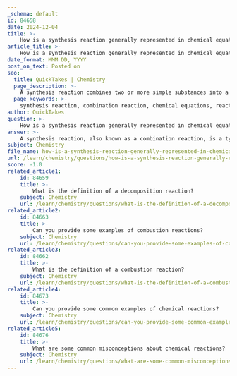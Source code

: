 ```yaml
---
_schema: default
id: 84658
date: 2024-12-04
title: >-
    How is a synthesis reaction generally represented in chemical equations?
article_title: >-
    How is a synthesis reaction generally represented in chemical equations?
date_format: MMM DD, YYYY
post_on_text: Posted on
seo:
  title: QuickTakes | Chemistry
  page_description: >-
    A synthesis reaction combines two or more simple substances into a complex product, represented by the equation A + B  AB, exemplified by the formation of water from hydrogen and oxygen.
  page_keywords: >-
    synthesis reaction, combination reaction, chemical equations, reactants, products, elements, compounds, exothermic, chemical reaction, formation of water, hydrogen, oxygen
author: QuickTakes
question: >-
    How is a synthesis reaction generally represented in chemical equations?
answer: >-
    A synthesis reaction, also known as a combination reaction, is a type of chemical reaction in which two or more simple substances combine to form a more complex product. The general representation of a synthesis reaction in chemical equations can be expressed as:\n\n$$\nA + B \rightarrow AB\n$$\n\nIn this equation, the letters A and B represent the reactants that initiate the reaction, while AB represents the product that is synthesized. It is important to note that the reactants can be either elements or compounds, and the product is always a compound.\n\nFor example, a common synthesis reaction is the formation of water from hydrogen and oxygen:\n\n$$\n2H_2 + O_2 \rightarrow 2H_2O\n$$\n\nIn this case, two molecules of hydrogen gas (H₂) react with one molecule of oxygen gas (O₂) to produce two molecules of water (H₂O). \n\nSynthesis reactions are typically exothermic, meaning they release heat during the process. This characteristic, along with the general equation format, makes it easier to identify and classify these types of reactions in chemistry.
subject: Chemistry
file_name: how-is-a-synthesis-reaction-generally-represented-in-chemical-equations.md
url: /learn/chemistry/questions/how-is-a-synthesis-reaction-generally-represented-in-chemical-equations
score: -1.0
related_article1:
    id: 84659
    title: >-
        What is the definition of a decomposition reaction?
    subject: Chemistry
    url: /learn/chemistry/questions/what-is-the-definition-of-a-decomposition-reaction
related_article2:
    id: 84663
    title: >-
        Can you provide some examples of combustion reactions?
    subject: Chemistry
    url: /learn/chemistry/questions/can-you-provide-some-examples-of-combustion-reactions
related_article3:
    id: 84662
    title: >-
        What is the definition of a combustion reaction?
    subject: Chemistry
    url: /learn/chemistry/questions/what-is-the-definition-of-a-combustion-reaction
related_article4:
    id: 84673
    title: >-
        Can you provide some common examples of chemical reactions?
    subject: Chemistry
    url: /learn/chemistry/questions/can-you-provide-some-common-examples-of-chemical-reactions
related_article5:
    id: 84676
    title: >-
        What are some common misconceptions about chemical reactions?
    subject: Chemistry
    url: /learn/chemistry/questions/what-are-some-common-misconceptions-about-chemical-reactions
---
```


&nbsp;